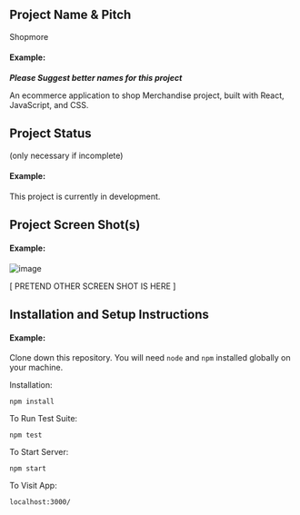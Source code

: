 ## Project Name & Pitch
Shopmore
#### Example:
***Please Suggest better names for this project***

An ecommerce application to shop Merchandise project, built with React, JavaScript, and CSS.

## Project Status
(only necessary if incomplete)

#### Example:

This project is currently in development. 
## Project Screen Shot(s)

#### Example:   

![image](https://github.com/meetsundrani/rarebuy_store/assets/41486000/ec1517f4-369e-490e-8cc5-fd2f6bd45d04)


[ PRETEND OTHER SCREEN SHOT IS HERE ]

## Installation and Setup Instructions

#### Example:  

Clone down this repository. You will need `node` and `npm` installed globally on your machine.  

Installation:

`npm install`  

To Run Test Suite:  

`npm test`  

To Start Server:

`npm start`  

To Visit App:

`localhost:3000/`  

